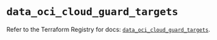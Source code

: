 # `data_oci_cloud_guard_targets`

Refer to the Terraform Registry for docs: [`data_oci_cloud_guard_targets`](https://registry.terraform.io/providers/oracle/oci/7.19.0/docs/data-sources/cloud_guard_targets).

